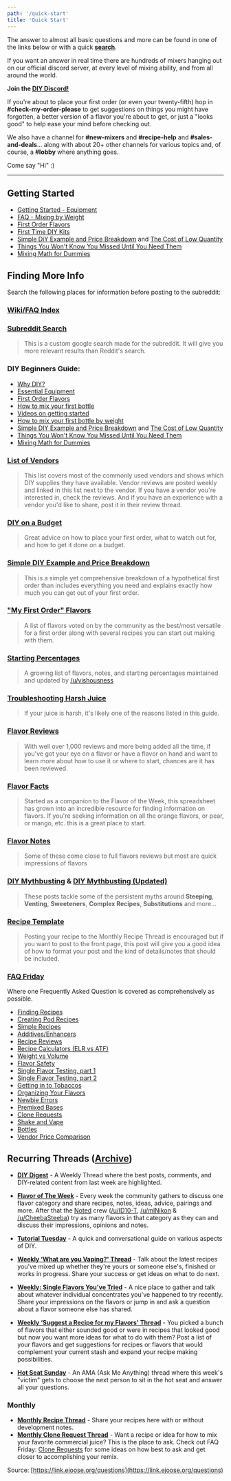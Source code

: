 ```yaml
---
path: '/quick-start'
title: 'Quick Start'
---
```


The answer to almost all basic questions and more can be found in one of the links below or with a quick [**search**](http://link.ejoose.org/search).

If you want an answer in real time there are hundreds of mixers hanging out on our official discord server, at every level of mixing ability, and from all around the world.

**Join the [DIY Discord!](https://discord.gg/ejuice)**

If you're about to place your first order (or even your twenty-fifth) hop in **#check-my-order-please** to get suggestions on things you might have forgotten, a better version of a flavor you're about to get, or just a "looks good" to help ease your mind before checking out.

We also have a channel for **#new-mixers** and **#recipe-help** and **#sales-and-deals**... along with about 20+ other channels for various topics and, of course, a **#lobby** where anything goes.

Come say "Hi" :)

---

## Getting Started

- [Getting Started - Equipment](/faq/getting-started/)
- [FAQ - Mixing by Weight](/faq/mixing-by-weight/)
- [First Order Flavors](/flavors/first-order)
- [First Time DIY Kits](http://link.ejoose.org/kits)
- [Simple DiY Example and Price Breakdown](http://link.ejoose.org/simple) and [The Cost of Low Quantity](http://link.ejoose.org/cost)
- [Things You Won't Know You Missed Until You Need Them](http://link.ejoose.org/missed)
- [Mixing Math for Dummies](http://link.ejoose.org/math)

## Finding More Info

Search the following places for information before posting to the subreddit:

### [Wiki/FAQ Index](http://link.ejoose.org/wiki)

### [Subreddit Search](http://link.ejoose.org/search)

> This is a custom google search made for the subreddit. It will give you more relevant results than Reddit's search.

### DIY Beginners Guide:

- [Why DIY?](/faq/why-diy)
- [Essential Equipment](/faq/getting-started)
- [First Order Flavors](/flavors/first-order)
- [How to mix your first bottle](http://link.ejoose.org/first)
- [Videos on getting started](/media/videos)
- [How to mix your first bottle by weight](http://link.ejoose.org/weight)
- [Simple DIY Example and Price Breakdown](http://link.ejoose.org/simple) and [The Cost of Low Quantity](http://link.ejoose.org/cost)
- [Things You Won't Know You Missed Until You Need Them](http://link.ejoose.org/missed)
- [Mixing Math for Dummies](http://link.ejoose.org/math)

### [**List of Vendors**](/supplies/vendor-list)

> This list covers most of the commonly used vendors and shows which DIY supplies they have available. Vendor reviews are posted weekly and linked in this list next to the vendor. If you have a vendor you're interested in, check the reviews. And if you have an experience with a vendor you'd like to share, post it in their review thread.

### [**DIY on a Budget**](http://link.ejoose.org/budget)

> Great advice on how to place your first order, what to watch out for, and how to get it done on a budget.

### [**Simple DIY Example and Price Breakdown**](http://link.ejoose.org/simple)

> This is a simple yet comprehensive breakdown of a hypothetical first order than includes everything you need and explains exactly how much you can get out of your first order.

### [**"My First Order" Flavors**](http://link.ejoose.org/6)

> A list of flavors voted on by the community as the best/most versatile for a first order along with several recipes you can start out making with them.

### [**Starting Percentages**](http://link.ejoose.org/starting)

> A growing list of flavors, notes, and starting percentages maintained and updated by [/u/vishousness](https://www.reddit.com/u/vishousness)

### [**Troubleshooting Harsh Juice**](http://link.ejoose.org/harsh)

> If your juice is harsh, it's likely one of the reasons listed in this guide.

### [**Flavor Reviews**](/flavors/reviews)

> With well over 1,000 reviews and more being added all the time, if you've got your eye on a flavor or have a flavor on hand and want to learn more about how to use it or where to start, chances are it has been reviewed.

### [**Flavor Facts**](https://link.ejoose.org/Facts000)

> Started as a companion to the Flavor of the Week, this spreadsheet has grown into an incredible resource for finding information on flavors. If you're seeking information on all the orange flavors, or pear, or mango, etc. this is a great place to start.

### [**Flavor Notes**](http://link.ejoose.org/notes)

> Some of these come close to full flavors reviews but most are quick impressions of flavors

### [**DIY Mythbusting**](http://link.ejoose.org/myth1) &amp; [DIY Mythbusting (Updated)](http://link.ejoose.org/myth2)

> These posts tackle some of the persistent myths around **Steeping**, **Venting**, **Sweeteners**, **Complex Recipes**, **Substitutions** and more...

### [**Recipe Template**](http://link.ejoose.org/template)

> Posting your recipe to the Monthly Recipe Thread is encouraged but if you want to post to the front page, this post will give you a good idea of how to format your post and the kind of details/notes that should be included.

### [**FAQ Friday**](http://link.ejoose.org/friday)

Where one Frequently Asked Question is covered as comprehensively as possible.

- [Finding Recipes](https://redd.it/bsh24t)
- [Creating Pod Recipes](https://redd.it/cl7jko)
- [Simple Recipes](https://redd.it/8afj7q)
- [Additives/Enhancers](https://redd.it/8h42j4)
- [Recipe Reviews](https://redd.it/8fcsx2)
- [Recipe Calculators (ELR vs ATF)](https://redd.it/94f5rj)
- [Weight vs Volume](https://redd.it/8c40uy/)
- [Flavor Safety](https://redd.it/88f9rs)
- [Single Flavor Testing, part 1](https://redd.it/86od1l)
- [Single Flavor Testing, part 2](https://redd.it/8dsu5d)
- [Getting in to Tobaccos](https://redd.it/982u6c)
- [Organizing Your Flavors](https://redd.it/850e05)
- [Newbie Errors](https://redd.it/96ayxw)
- [Premixed Bases](https://redd.it/83bwg4)
- [Clone Requests](https://redd.it/81kol8)
- [Shake and Vape](https://redd.it/7zt7qb)
- [Bottles](https://redd.it/7y2cs8)
- [Vendor Price Comparison](https://redd.it/7tp4qp)

## Recurring Threads ([Archive](https://www.reddit.com/r/DIY_eJuice/wiki/weekly_monthly_threads))

- [**DIY Digest**](http://link.ejoose.org/hlwiki) - A Weekly Thread where the best posts, comments, and DIY-related content from last week are highlighted.

- [**Flavor of The Week**](http://link.ejoose.org/faqfotw) - Every week the community gathers to discuss one flavor category and share recipes, notes, ideas, advice, pairings and more. After that the [Noted](http://link.ejoose.org/noted) crew ([/u/ID10-T](https://www.reddit.com/u/ID10-T), [/u/mlNikon](https://www.reddit.com/u/mlNikon) &amp; [/u/CheebaSteeba](https://www.reddit.com/u/CheebaSteeba)) try as many flavors in that category as they can and discuss their impressions, opinions and notes.

- [**Tutorial Tuesday**](https://ejoose.org/tutorial-tuesday) - A quick and conversational guide on various aspects of DIY.

- [**Weekly ‘What are you Vaping?' Thread**](http://link.ejoose.org/wayv) - Talk about the latest recipes you've mixed up whether they're yours or someone else's, finished or works in progress. Share your success or get ideas on what to do next.

- [**Weekly: Single Flavors You've Tried**](http://link.ejoose.org/sft) - A nice place to gather and talk about whatever individual concentrates you've happened to try recently. Share your impressions on the flavors or jump in and ask a question about a flavor someone else has shared.

- [**Weekly ‘Suggest a Recipe for my Flavors' Thread**](http://link.ejoose.org/suggest) - You picked a bunch of flavors that either sounded good or were in recipes that looked good but now you want more ideas for what to do with them? Post a list of your flavors and get suggestions for recipes or flavors that would complement your current stash and expand your recipe making possibilities.

- [**Hot Seat Sunday**](http://link.ejoose.org/hot) - An AMA (Ask Me Anything) thread where this week's "victim" gets to choose the next person to sit in the hot seat and answer all your questions.

### Monthly

- [**Monthly Recipe Thread**](http://link.ejoose.org/recipe) - Share your recipes here with or without development notes.
- [**Monthly Clone Request Thread**](http://link.ejoose.org/clones) - Want a recipe or idea for how to mix your favorite commercial juice? This is the place to ask. Check out FAQ Friday: [Clone Requests](https://redd.it/81kol8) for some ideas on how best to ask and get closer to accomplishing your remix.

Source: [https://link.ejoose.org/questions](https://link.ejoose.org/questions)
